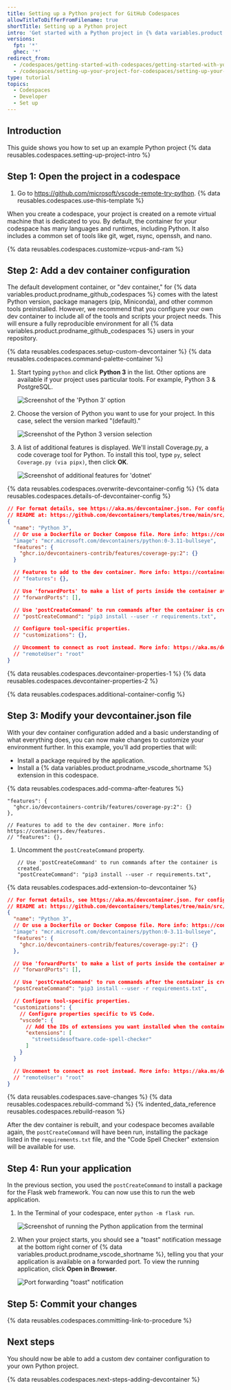 ```yaml
---
title: Setting up a Python project for GitHub Codespaces
allowTitleToDifferFromFilename: true
shortTitle: Setting up a Python project
intro: 'Get started with a Python project in {% data variables.product.prodname_github_codespaces %} by creating a custom dev container configuration.'
versions:
  fpt: '*'
  ghec: '*'
redirect_from:
  - /codespaces/getting-started-with-codespaces/getting-started-with-your-python-project-in-codespaces
  - /codespaces/setting-up-your-project-for-codespaces/setting-up-your-python-project-for-codespaces
type: tutorial
topics:
  - Codespaces
  - Developer
  - Set up
---
```


## Introduction

This guide shows you how to set up an example Python project {% data reusables.codespaces.setting-up-project-intro %}

## Step 1: Open the project in a codespace

1. Go to https://github.com/microsoft/vscode-remote-try-python.
{% data reusables.codespaces.use-this-template %}

When you create a codespace, your project is created on a remote virtual machine that is dedicated to you. By default, the container for your codespace has many languages and runtimes, including Python. It also includes a common set of tools like git, wget, rsync, openssh, and nano.

{% data reusables.codespaces.customize-vcpus-and-ram %}

## Step 2: Add a dev container configuration

The default development container, or "dev container," for {% data variables.product.prodname_github_codespaces %} comes with the latest Python version, package managers (pip, Miniconda), and other common tools preinstalled. However, we recommend that you configure your own dev container to include all of the tools and scripts your project needs. This will ensure a fully reproducible environment for all {% data variables.product.prodname_github_codespaces %} users in your repository.

{% data reusables.codespaces.setup-custom-devcontainer %}
{% data reusables.codespaces.command-palette-container %}
1. Start typing `python` and click **Python 3** in the list. Other options are available if your project uses particular tools. For example, Python 3 & PostgreSQL.

   ![Screenshot of the 'Python 3' option](/assets/images/help/codespaces/add-python-prebuilt-container.png)

1. Choose the version of Python you want to use for your project. In this case, select the version marked "(default)."

   ![Screenshot of the Python 3 version selection](/assets/images/help/codespaces/add-python-version.png)

1. A list of additional features is displayed. We'll install Coverage.py, a code coverage tool for Python. To install this tool, type `py`, select `Coverage.py (via pipx)`, then click **OK**.

   ![Screenshot of additional features for 'dotnet'](/assets/images/help/codespaces/add-python-features.png)

{% data reusables.codespaces.overwrite-devcontainer-config %}
{% data reusables.codespaces.details-of-devcontainer-config %}

```json
// For format details, see https://aka.ms/devcontainer.json. For config options, see the
// README at: https://github.com/devcontainers/templates/tree/main/src/python
{
  "name": "Python 3",
  // Or use a Dockerfile or Docker Compose file. More info: https://containers.dev/guide/dockerfile
  "image": "mcr.microsoft.com/devcontainers/python:0-3.11-bullseye",
  "features": {
    "ghcr.io/devcontainers-contrib/features/coverage-py:2": {}
  }

  // Features to add to the dev container. More info: https://containers.dev/features.
  // "features": {},

  // Use 'forwardPorts' to make a list of ports inside the container available locally.
  // "forwardPorts": [],

  // Use 'postCreateCommand' to run commands after the container is created.
  // "postCreateCommand": "pip3 install --user -r requirements.txt",

  // Configure tool-specific properties.
  // "customizations": {},

  // Uncomment to connect as root instead. More info: https://aka.ms/dev-containers-non-root.
  // "remoteUser": "root"
}
```

{% data reusables.codespaces.devcontainer-properties-1 %}
{% data reusables.codespaces.devcontainer-properties-2 %}

{% data reusables.codespaces.additional-container-config %}

## Step 3: Modify your devcontainer.json file

With your dev container configuration added and a basic understanding of what everything does, you can now make changes to customize your environment further. In this example, you'll add properties that will:
* Install a package required by the application.
* Install a {% data variables.product.prodname_vscode_shortname %} extension in this codespace.

{% data reusables.codespaces.add-comma-after-features %}

   ```json{:copy}
   "features": {
     "ghcr.io/devcontainers-contrib/features/coverage-py:2": {}
   },

   // Features to add to the dev container. More info: https://containers.dev/features.
   // "features": {},
   ```

1. Uncomment the `postCreateCommand` property.

   ```json{:copy}
   // Use 'postCreateCommand' to run commands after the container is created.
   "postCreateCommand": "pip3 install --user -r requirements.txt",
   ```

{% data reusables.codespaces.add-extension-to-devcontainer %}

   ```json
   // For format details, see https://aka.ms/devcontainer.json. For config options, see the
   // README at: https://github.com/devcontainers/templates/tree/main/src/python
   {
     "name": "Python 3",
     // Or use a Dockerfile or Docker Compose file. More info: https://containers.dev/guide/dockerfile
     "image": "mcr.microsoft.com/devcontainers/python:0-3.11-bullseye",
     "features": {
       "ghcr.io/devcontainers-contrib/features/coverage-py:2": {}
     },

     // Use 'forwardPorts' to make a list of ports inside the container available locally.
     // "forwardPorts": [],

     // Use 'postCreateCommand' to run commands after the container is created.
     "postCreateCommand": "pip3 install --user -r requirements.txt",

     // Configure tool-specific properties.
     "customizations": {
       // Configure properties specific to VS Code.
       "vscode": {
         // Add the IDs of extensions you want installed when the container is created.
         "extensions": [
           "streetsidesoftware.code-spell-checker"
         ]
       }
     }

     // Uncomment to connect as root instead. More info: https://aka.ms/dev-containers-non-root.
     // "remoteUser": "root"
   }
   ```

{% data reusables.codespaces.save-changes %}
{% data reusables.codespaces.rebuild-command %}
{% indented_data_reference reusables.codespaces.rebuild-reason %}

   After the dev container is rebuilt, and your codespace becomes available again, the `postCreateCommand` will have been run, installing the package listed in the `requirements.txt` file, and the "Code Spell Checker" extension will be available for use.

## Step 4: Run your application

In the previous section, you used the `postCreateCommand` to install a package for the Flask web framework. You can now use this to run the web application.

1. In the Terminal of your codespace, enter `python -m flask run`.

   ![Screenshot of running the Python application from the terminal](/assets/images/help/codespaces/python-flask-run.png)

1. When your project starts, you should see a "toast" notification message at the bottom right corner of {% data variables.product.prodname_vscode_shortname %}, telling you that your application is available on a forwarded port. To view the running application, click **Open in Browser**.

   ![Port forwarding "toast" notification](/assets/images/help/codespaces/codespaces-port5000-toast.png)

## Step 5: Commit your changes

{% data reusables.codespaces.committing-link-to-procedure %}

## Next steps

You should now be able to add a custom dev container configuration to your own Python project.

{% data reusables.codespaces.next-steps-adding-devcontainer %}
